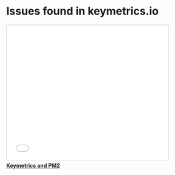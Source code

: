 
# Issues found in keymetrics.io

<iframe src="//www.slideshare.net/slideshow/embed_code/35766776" width="425" height="355" frameborder="0" marginwidth="0" marginheight="0" scrolling="no" style="border:1px solid #CCC; border-width:1px; margin-bottom:5px; max-width: 100%;" allowfullscreen> </iframe> <div style="margin-bottom:5px"> <strong> <a href="//www.slideshare.net/Alexandre-Strzelewicz/keymetrics-pm2" title="Keymetrics pm2" target="_blank">Keymetrics and PM2</a> </strong>  </div>

